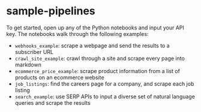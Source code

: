 # sample-pipelines

To get started, open up any of the Python notebooks and input your API key. The notebooks walk through the following examples: 
* `webhooks_example`: scrape a webpage and send the results to a subscriber URL
* `crawl_site_example`: crawl through a site and scrape every page into markdown 
* `ecommerce_price_example`: scrape product information from a list of products on an ecommerce website
* `job_listings`: find the careers page for a company, and scrape each job listing
* `search_example`: use SERP APIs to input a diverse set of natural language queries and scrape the results
